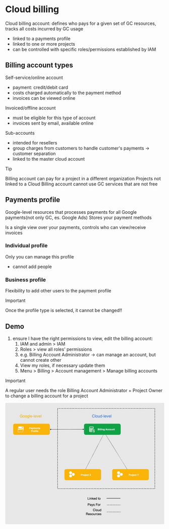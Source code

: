 # Cloud billing


Cloud billing account: defines who pays for a given set of GC resources, tracks all costs incurred by GC usage

- linked to a payments profile
- linked to one or more projects
- can be controlled with specific roles/permissions established by IAM

## Billing account types

Self-service/online account

- payment: credit/debit card
- costs charged automatically to the payment method
- invoices can be viewed online

Invoiced/offline account

- must be eligible for this type of account
- invoices sent by email, available online

Sub-accounts

- intended for resellers
- group charges from customers to handle customer's payments -> customer separation
- linked to the master cloud account

> [!TIP]
> Billing account can pay for a project in a different organization
> Projects not linked to a Cloud Billing account cannot use GC services that are not free

## Payments profile

Google-level resources that processes payments for all Google payments(not only GC, es. Google Ads)
Stores your payment methods

Is a single view over your payments, controls who can view/receive invoices

### Individual profile

Only you can manage this profile

- cannot add people

### Business profile

Flexibility to add other users to the payment profile

> [!IMPORTANT]
> Once the profile type is selected, it cannot be changed!!


## Demo

1. ensure I have the right permissions to view, edit the billing account:
   1. IAM and admin > IAM
   2. Roles > view all roles' permissions
   3. e.g. Billing Account Administrator -> can manage an account, but cannot create other
   4. View my roles, if necessary update them
   5. Menu > Billing > Account management > Manage billing accounts

> [!IMPORTANT]
> A regular user needs the role Billing Account Administrator + Project Owner to change a billing account for a project


![alt text](ch3.5-cloud-billing.focus.png)